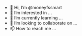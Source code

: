 - 👋 Hi, I’m @moneyfssmart
- 👀 I’m interested in ...
- 🌱 I’m currently learning ...
- 💞️ I’m looking to collaborate on ...
- 📫 How to reach me ...

<!---
moneyfssmart/moneyfssmart is a ✨ special ✨ repository because its `README.md` (this file) appears on your GitHub profile.
You can click the Preview link to take a look at your changes.
--->
